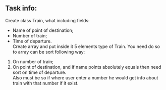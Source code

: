 ## Task info:   
Create class Train, what including fields:  
- Name of point of destination;  
- Number of train;  
- Time of departure.  
Create array and put inside it 5 elements type of Train. You need do so 
to array can be sort following way:  
1. On number of train;  
2. On point of destination, and if name points absolutely equals then need
sort on time of departure.  
Also must be so if where user enter a number he would get info about train 
with that number if it exist.
